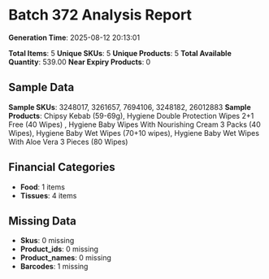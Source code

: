 # Batch 372 Analysis Report

**Generation Time**: 2025-08-12 20:13:01

**Total Items**: 5
**Unique SKUs**: 5
**Unique Products**: 5
**Total Available Quantity**: 539.00
**Near Expiry Products**: 0

## Sample Data
**Sample SKUs**: 3248017, 3261657, 7694106, 3248182, 26012883
**Sample Products**: Chipsy Kebab (59-69g), Hygiene Double Protection Wipes 2+1 Free (40 Wipes) , Hygiene Baby Wipes With Nourishing Cream 3 Packs (40 Wipes), Hygiene Baby Wet Wipes (70+10 wipes), Hygiene Baby Wet Wipes With Aloe Vera 3 Pieces (80 Wipes)

## Financial Categories
- **Food**: 1 items
- **Tissues**: 4 items

## Missing Data
- **Skus**: 0 missing
- **Product_ids**: 0 missing
- **Product_names**: 0 missing
- **Barcodes**: 1 missing
